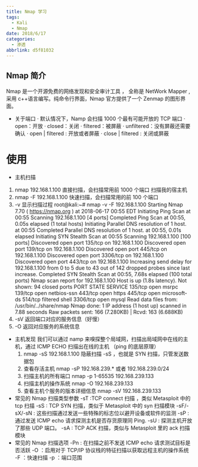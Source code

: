```yaml
---
title: Nmap 学习
tags:
  - Kali
  - Nmap
date: 2018/6/17
categories:
  - 渗透
abbrlink: d5f81032
---
```


## Nmap 简介
   Nmap 是一个开源免费的网络发现和安全审计工具 ， 全称是 NetWork  Mapper , 采用 c++语言编写。纯命令行界面，Nmap 官方提供了一个 Zenmap 的图形界面。

- 关于端口
	·	默认情况下，Namp 会扫描 1000 个最有可能开放的 TCP 端口
·   open：开放
·   closed：关闭
·   filtered：被屏蔽
·   unfiltered：没有屏蔽还需要确认
·   open | filtered : 开放或者屏蔽
·   close | filtered : 关闭或屏蔽
# 使用
 - 主机扫描
 1. nmap  192.168.1.100 直接扫描，会扫描常用前 1000 个端口 扫描我的宿主机
2. nmap -F 192.168.1.100  快速扫描，会扫描常用的前 100 个端口
3. -v  显示扫描过程
root@kali:~# nmap -v -F  192.168.1.100
Starting Nmap 7.70 ( https://nmap.org ) at 2018-06-17 00:55 EDT
Initiating Ping Scan at 00:55
Scanning 192.168.1.100 [4 ports]
Completed Ping Scan at 00:55, 0.05s elapsed (1 total hosts)
Initiating Parallel DNS resolution of 1 host. at 00:55
Completed Parallel DNS resolution of 1 host. at 00:55, 0.01s elapsed
Initiating SYN Stealth Scan at 00:55
Scanning 192.168.1.100 [100 ports]
Discovered open port 135/tcp on 192.168.1.100
Discovered open port 139/tcp on 192.168.1.100
Discovered open port 445/tcp on 192.168.1.100
Discovered open port 3306/tcp on 192.168.1.100
Discovered open port 443/tcp on 192.168.1.100
Increasing send delay for 192.168.1.100 from 0 to 5 due to 43 out of 142 dropped probes since last increase.
Completed SYN Stealth Scan at 00:55, 7.68s elapsed (100 total ports)
Nmap scan report for 192.168.1.100
Host is up (1.8s latency).
Not shown: 94 closed ports
PORT     STATE    SERVICE
135/tcp  open     msrpc
139/tcp  open     netbios-ssn
443/tcp  open     https
445/tcp  open     microsoft-ds
514/tcp  filtered shell
3306/tcp open     mysql
Read data files from: /usr/bin/../share/nmap
Nmap done: 1 IP address (1 host up) scanned in 7.88 seconds
Raw packets sent: 166 (7.280KB) | Rcvd: 163 (6.688KB)
4. -sV  返回端口对应的服务信息（好慢）
5. -O  返回对应服务的系统信息
- 主机发现
	我们可以通过 namp 来嗅探整个局域网，扫描出局域网中在线的主机，通过 ICMP ECHO 扫描出在线的主机 （ping 的底层原理） 
  1. nmap -sS 192.168.1.100 隐蔽扫描 -sS ，也就是 SYN 扫描，只管发送数据包
  2. 查看存活主机
nmap -sP 192.168.239.* 或者 192.168.239.0/24
  3. 扫描主机的所有端口
nmap -p 1-65535 192.168.239.133
  4. 扫描主机的操作系统
nmap -O 192.168.239.133
  5. 查看主机个服务的版本详细信息
nmap -sV 192.168.239.133
- 常见的 Nmap 扫描类型参数
 -sT :TCP connect 扫描 ，类似 Metasploit 中的 tcp 扫描
 -sS : TCP SYN 扫描，类似于 Metasploit 中的 syn 扫描模块
 -sF/-sX/-sN : 这些扫描通过发送一些特殊的标志位以避开设备或软件的监测
 -sP : 通过发送 ICMP echo 请求探测主机是否存货原理同 Ping.
 -sU : 探测主机开放了那些 UDP 端口。
 -sA : TCP ACK 扫描，类似与 Metasploit 里的 ack 扫描模块
 - 常见的 Nmap 扫描选项
-Pn : 在扫描之前不发送 ICMP echo 请求测试目标是否活跃
-O ：启用对于 TCP/IP 协议栈的特征扫描以获取远程主机的操作系统
-F ：快速扫描
-p ：端口范围
